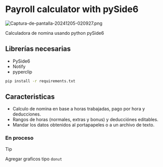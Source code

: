 # Payroll calculator with pySide6

![Captura-de-pantalla-20241205-020927.png](https://i.postimg.cc/NF4NKYBN/Captura-de-pantalla-20241205-020927.png)

Calculadora de nomina usando python pySide6

## Librerías necesarias

- PySide6
- Notify 
- pyperclip

```bash
pip install -r requirements.txt
```

## Caracteristicas

- Calculo de nomina en base a horas trabajadas, pago por hora y deducciones.
- Rangos de horas (normales, extras y bonus) y deducciónes editables.
- Mandar los datos obtenidos al portapapeles o a un archivo de texto.

### En proceso


> [!TIP]
>
> Agregar graficos tipo `donut`
